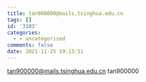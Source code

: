 ```yaml
---
title: tan900000@mails.tsinghua.edu.cn
tags: []
id: '3103'
categories:
  - - uncategorized
comments: false
date: 2021-11-25 19:13:51
---
```


tan900000@mails.tsinghua.edu.cn tan900000